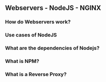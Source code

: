 
## Webservers - NodeJS - NGINX


### How do Webservers work?




### Use cases of NodeJS




### What are the dependencies of Nodejs?




### What is NPM?




### What is a Reverse Proxy?